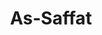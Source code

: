 ---
title: "As-Saffat"
arabic: "الصّٰۤفّٰت"
no: 37
arabic_no: ٣٧
ayah: 182
slug: as-saffat
prev: yasin
next: sad
---
